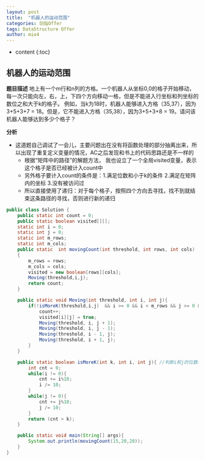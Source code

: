 ```yaml
---
layout: post
title:  "机器人的运动范围"
categories: 剑指Offer  
tags: DataStructure Offer 
author: mio4
---
```


* content
{:toc}






## 机器人的运动范围


**题目描述**
地上有一个m行和n列的方格。一个机器人从坐标0,0的格子开始移动，每一次只能向左，右，上，下四个方向移动一格，但是不能进入行坐标和列坐标的数位之和大于k的格子。 例如，当k为18时，机器人能够进入方格（35,37），因为3+5+3+7 = 18。但是，它不能进入方格（35,38），因为3+5+3+8 = 19。请问该机器人能够达到多少个格子？

**分析**

 - 这道题自己调试了一会儿，主要问题出在没有将函数处理的部分抽离出来，所以出现了重复定义变量的情况，AC之后发现和书上的代码思路还是不一样的
   - 根据“矩阵中的路径”的解题方法， 我也设立了一个全局visited变量，表示这个格子是否已经被计入count中
   - 另外格子要计入count的条件是：1.满足位数和小于k的条件 2.满足在矩阵内的坐标 3.没有被访问过
   - 所以直接使用了递归：对于每个格子，按照四个方向去寻找，找不到就结束这条路径的寻找，否则进行新的递归 

```java 
public class Solution {
	public static int count = 0;
	public static boolean visited[][];
	static int i = 0;
	static int j = 0;
	static int m_rows;
	static int m_cols;
	public static  int movingCount(int threshold, int rows, int cols)
	{
		m_rows = rows;
		m_cols = cols;
		visited = new boolean[rows][cols];
		Moving(threshold,i,j);
		return count;
	}

	public static void Moving(int threshold, int i, int j){
		if(!isMoreK(threshold,i,j)  && i >= 0 && i < m_rows && j >= 0 && j < m_cols && !visited[i][j]) { //位数和小于k，在矩阵内,没有被访问过
			count++;
			visited[i][j] = true;
			Moving(threshold, i, j + 1);
			Moving(threshold, i, j - 1);
			Moving(threshold, i - 1, j);
			Moving(threshold, i + 1, j);
		}
	}

	public static boolean isMoreK(int k, int i, int j){ //判断i和j的位数和是否大于K
		int cnt = 0;
		while(i != 0){
			cnt += i%10;
			i /= 10;
		}
		while(j != 0){
			cnt += j%10;
			j /= 10;
		}
		return (cnt > k);
	}

	public static void main(String[] args){
		System.out.println(movingCount(15,20,20));
	}
}

```